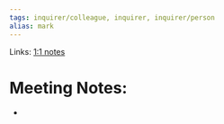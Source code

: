 ```yaml
---
tags: inquirer/colleague, inquirer, inquirer/person
alias: mark
---
```


Links: [1:1 notes](https://inquirer.atlassian.net/wiki/spaces/KB/pages/1794506799/Mark+-+David+1+1)

# Meeting Notes:
-